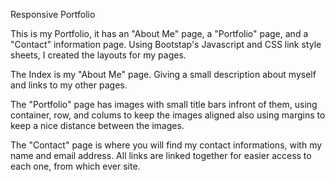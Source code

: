Responsive Portfolio

This is my Portfolio, it has an "About Me" page, a "Portfolio" page, and a "Contact" information page. Using Bootstap's Javascript and CSS link style sheets, I created the
layouts for my pages.

The Index is my "About Me" page. Giving a small description about myself and links to my
other pages.

The "Portfolio" page has images with small title bars infront of them, using container, row, and colums to keep the images aligned also using margins to keep a nice distance between the images.

The "Contact" page is where you will find my contact informations, with my name and email address. All links are linked together for easier access to each one, from which ever site.



